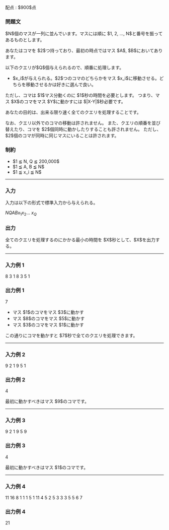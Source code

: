 
<div>

<span>

<span>

<p>
配点 : $900$点
</p>

<div>

<section>

### **問題文**

<p>
$N$個のマスが一列に並んでいます。マスには順に $1, 2, ..., N$と番号を振ってあるものとします。
</p>

<p>
あなたはコマを $2$つ持っており、最初の時点ではマス $A$, $B$においてあります。
</p>

<p>
以下のクエリが$Q$個与えられるので、順番に処理します。
</p>

<ul>

<li>
$x_i$が与えられる。$2$つのコマのどちらかをマス $x_i$に移動させる。どちらを移動させるかは好きに選んで良い。
</li>

</ul>

<p>
ただし、コマは $1$マス分動くのに $1$秒の時間を必要とします。
つまり、マス $X$のコマをマス $Y$に動かすには $|X-Y|$秒必要です。
</p>

<p>
あなたの目的は、出来る限り速く全てのクエリを処理することです。
</p>

<p>
なお、クエリ以外でのコマの移動は許されません。
また、クエリの順番を並び替えたり、コマを $2$個同時に動かしたりすることも許されません。
ただし、$2$個のコマが同時に同じマスにいることは許されます。
</p>

</section>

</div>

<div>

<section>

### **制約**

<ul>

<li>
$1 ≦ N, Q ≦ 200,000$
</li>

<li>
$1 ≦ A, B ≦ N$
</li>

<li>
$1 ≦ x_i ≦ N$
</li>

</ul>

</section>

</div>

---

<div>

<div>

<section>

### **入力**

<p>
入力は以下の形式で標準入力から与えられる。
</p>

<div>

$N$$Q$$A$$B$$x_1$$x_2$... $x_Q$
</div>

</section>

</div>

<div>

<section>

### **出力**

<p>
全てのクエリを処理するのにかかる最小の時間を $X$秒として、$X$を出力する。
</p>

</section>

</div>

</div>

---

<div>

<section>

### **入力例 1**

<div>

8 3 1 8
3 5 1

</div>

</section>

</div>

<div>

<section>

### **出力例 1**

<div>

7

</div>

<ul>

<li>
マス $1$のコマをマス $3$に動かす
</li>

<li>
マス $8$のコマをマス $5$に動かす
</li>

<li>
マス $3$のコマをマス $1$に動かす
</li>

</ul>

<p>
この通りにコマを動かすと $7$秒で全てのクエリを処理できます。
</p>

</section>

</div>

---

<div>

<section>

### **入力例 2**

<div>

9 2 1 9
5 1

</div>

</section>

</div>

<div>

<section>

### **出力例 2**

<div>

4

</div>

<p>
最初に動かすべきはマス $9$のコマです。
</p>

</section>

</div>

---

<div>

<section>

### **入力例 3**

<div>

9 2 1 9
5 9

</div>

</section>

</div>

<div>

<section>

### **出力例 3**

<div>

4

</div>

<p>
最初に動かすべきはマス $1$のコマです。
</p>

</section>

</div>

---

<div>

<section>

### **入力例 4**

<div>

11 16 8 1
1 1 5 1 11 4 5 2 5 3 3 3 5 5 6 7

</div>

</section>

</div>

<div>

<section>

### **出力例 4**

<div>

21

</div>

</section>

</div>

</span>

</span>

</div>
